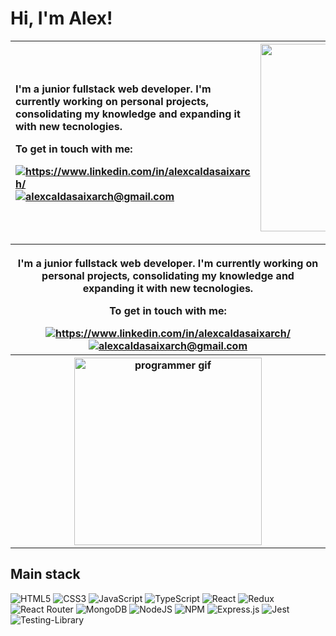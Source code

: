 # Hi, I'm Alex!

| <div><p>I'm a junior fullstack web developer. I'm currently working on personal projects, consolidating my knowledge and expanding it with new tecnologies.</p><p>To get in touch with me:</p><a href="https://www.linkedin.com/in/alexcaldasaixarch/"><img src="https://img.shields.io/badge/LinkedIn-blue?style=for-the-badge&logo=linkedin&logoColor=white" alt="https://www.linkedin.com/in/alexcaldasaixarch/"/></a><a href="mailto:alexcaldasaixarch@gmail.com"><img src="https://img.shields.io/badge/Gmail-D14836?style=for-the-badge&logo=gmail&logoColor=white" alt="alexcaldasaixarch@gmail.com"/></a></div> | <div> <img src="https://media3.giphy.com/media/765ccrAiB0g9z6EApL/giphy.gif?cid=790b7611a879a08fcb1743b7033ae0977fe66a773c8e19ac&rid=giphy.gif&ct=g" width="300" alt="programmer gif"></div> |
| :---------------------------------------------------------------------------------------------------------------------------------------------------------------------------------------------------------------------------------------------------------------------------------------------------------------------------------------------------------------------------------------------------------------------------------------------------------------------------------------------------------------------------------------------------------------------------------------------------------------------- | -------------------------------------------------------------------------------------------------------------------------------------------------------------------------------------------: |

<table style="border: 0;">
    <tr>
      <th>
        <p>
            I'm a junior fullstack web developer. I'm currently working on personal projects, consolidating my knowledge and expanding it with new tecnologies.
        </p>
        <p>
            To get in touch with me:
        </p>
        <a href="https://www.linkedin.com/in/alexcaldasaixarch/">
            <img src="https://img.shields.io/badge/LinkedIn-blue?style=for-the-badge&logo=linkedin&logoColor=white" alt="https://www.linkedin.com/in/alexcaldasaixarch/"/>
        </a>
        <a href="mailto:alexcaldasaixarch@gmail.com"><img src="https://img.shields.io/badge/Gmail-D14836?style=for-the-badge&logo=gmail&logoColor=white" alt="alexcaldasaixarch@gmail.com"/>
        </a>
        </th>
    </tr>
    <tr>
    <th>
        <img src="https://media3.giphy.com/media/765ccrAiB0g9z6EApL/giphy.gif?cid=790b7611a879a08fcb1743b7033ae0977fe66a773c8e19ac&rid=giphy.gif&ct=g" width="300" alt="programmer gif">
        </th>
    </tr>
</table>

## Main stack

![HTML5](https://img.shields.io/badge/html5-%23E34F26.svg?style=for-the-badge&logo=html5&logoColor=white)
![CSS3](https://img.shields.io/badge/css3-%231572B6.svg?style=for-the-badge&logo=css3&logoColor=white)
![JavaScript](https://img.shields.io/badge/javascript-%23323330.svg?style=for-the-badge&logo=javascript&logoColor=%23F7DF1E)
![TypeScript](https://img.shields.io/badge/typescript-%23007ACC.svg?style=for-the-badge&logo=typescript&logoColor=white)
![React](https://img.shields.io/badge/react-%2320232a.svg?style=for-the-badge&logo=react&logoColor=%2361DAFB)
![Redux](https://img.shields.io/badge/redux-%23593d88.svg?style=for-the-badge&logo=redux&logoColor=white)
![React Router](https://img.shields.io/badge/React_Router-CA4245?style=for-the-badge&logo=react-router&logoColor=white)
![MongoDB](https://img.shields.io/badge/MongoDB-%234ea94b.svg?style=for-the-badge&logo=mongodb&logoColor=white)
![NodeJS](https://img.shields.io/badge/node.js-6DA55F?style=for-the-badge&logo=node.js&logoColor=white)
![NPM](https://img.shields.io/badge/NPM-%23000000.svg?style=for-the-badge&logo=npm&logoColor=white)
![Express.js](https://img.shields.io/badge/express.js-%23404d59.svg?style=for-the-badge&logo=express&logoColor=%2361DAFB)
![Jest](https://img.shields.io/badge/-jest-%23C21325?style=for-the-badge&logo=jest&logoColor=white)
![Testing-Library](https://img.shields.io/badge/-TestingLibrary-%23E33332?style=for-the-badge&logo=testing-library&logoColor=white)
